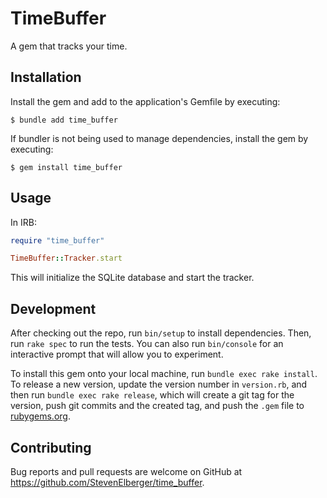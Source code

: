 # TimeBuffer

A gem that tracks your time.

## Installation

Install the gem and add to the application's Gemfile by executing:

    $ bundle add time_buffer

If bundler is not being used to manage dependencies, install the gem by executing:

    $ gem install time_buffer

## Usage

In IRB:

```rb
require "time_buffer"

TimeBuffer::Tracker.start
```

This will initialize the SQLite database and start the tracker.

## Development

After checking out the repo, run `bin/setup` to install dependencies. Then, run `rake spec` to run the tests. You can also run `bin/console` for an interactive prompt that will allow you to experiment.

To install this gem onto your local machine, run `bundle exec rake install`. To release a new version, update the version number in `version.rb`, and then run `bundle exec rake release`, which will create a git tag for the version, push git commits and the created tag, and push the `.gem` file to [rubygems.org](https://rubygems.org).

## Contributing

Bug reports and pull requests are welcome on GitHub at https://github.com/StevenElberger/time_buffer.
